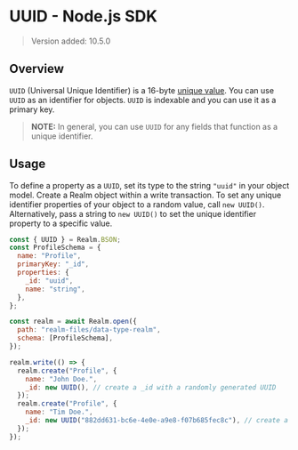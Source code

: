 # UUID - Node.js SDK
> Version added: 10.5.0

## Overview
`UUID` (Universal Unique Identifier) is a 16-byte [unique value](https://en.wikipedia.org/wiki/Universally_unique_identifier). You can use `UUID` as an identifier for
objects. `UUID` is indexable and you can use it as a
primary key.

> **NOTE:**
> In general, you can use `UUID` for any fields that function as a unique
identifier.
>

## Usage
To define a property as a `UUID`, set its type to the string `"uuid"` in
your object model. Create a Realm
object within a write transaction. To set any unique identifier properties of
your object to a random value, call `new UUID()`. Alternatively, pass a string
to `new UUID()` to set the unique identifier property to a specific value.

```javascript
const { UUID } = Realm.BSON;
const ProfileSchema = {
  name: "Profile",
  primaryKey: "_id",
  properties: {
    _id: "uuid",
    name: "string",
  },
};

const realm = await Realm.open({
  path: "realm-files/data-type-realm",
  schema: [ProfileSchema],
});

realm.write(() => {
  realm.create("Profile", {
    name: "John Doe.",
    _id: new UUID(), // create a _id with a randomly generated UUID
  });
  realm.create("Profile", {
    name: "Tim Doe.",
    _id: new UUID("882dd631-bc6e-4e0e-a9e8-f07b685fec8c"), // create a _id with a specific UUID value
  });
});

```
